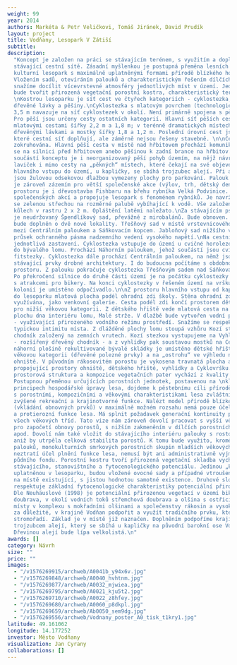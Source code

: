 ```yaml
---
weight: 99
year: 2014
authors: Markéta & Petr Veličkovi, Tomáš Jiránek, David Prudík
layout: project
title: Vodňany, Lesopark V Zátiší
subtitle:
description:
  "Koncept je založen na práci se stávajícím terénem, s využitím a doplněním
  stávající cestní sítě. Zásadní myšlenkou je postupná přeměna lesních porostů na
  kulturní lesopark s maximálně uplatněnými formami přírodě blízkého hospodaření.
  Vložením sadů, otevíráním palouků a charakteristickým řešením dílčích prostorů se
  snažíme docílit vícevrstevné atmosféry jednotlivých míst v území. Jednotu celku
  bude tvořit přirozená vegetační porostní kostra, charakteristický terén a síť cest.
  \nKostrou lesoparku je síť cest ve čtyřech kategoriích - cyklostezka, pěší cesty,
  dřevěné lávky a pěšiny.\nCyklostezka s mlatovým povrchem (technologie MZK) šířky
  3,5 m navazuje na síť cyklostezek v okolí. Není primárně spojena s pěším pohybem.
  Pro pěší jsou určeny cesty ostatních kategorií. Hlavní síť pěších cest je tvořena
  mlatovými cestami šířky 2,2 m a 1,8 m; v terénně dramatických místech je doplněna
  dřevěnými lávkami a mostky šířky 1,8 a 1,2 m. Poslední úrovní cest jsou pěšiny,
  které cestní síť doplňují, ale záměrně nejsou řešeny stavebně. \n\nCestní síť je
  zokruhována. Hlavní pěší cesta v místě nad hřbitovem přechází komunikaci a napojuje
  se na silnici před hřbitovem anebo pěšinou k zadní brance na hřbitov.\n\nDůležitou
  součástí konceptu je i neorganizovaný pěší pohyb územím, na nějž návrh reaguje rozmístěním
  laviček i mimo cesty na „pěkných“ místech, které čekají na své objevení návštěvníkem.\nU
  hlavního vstupu do území, u kapličky, se sbíhá trojzubec alejí. Při asfaltové komunikaci
  jsou žulovou odsekovou dlažbou vymezeny plochy pro parkování. Palouk u kapličky
  je zároveň zázemím pro větší společenské akce (výlov, trh, dětský den apod.). Součástí
  prostoru je i dřevostavba Fishbaru na břehu rybníka Velká Podvinice. Objekt je zázemím
  společenských akcí a propojuje lesopark s fenoménem rybníků. Je navržen, jako dřevostavba
  se zelenou střechou na rozměrné palubě vybíhající k vodě. Vše založeno na dubových
  kůlech v rastru 2 x 2 m. Opláštění latěmi naležato.\nZa stávajícím psím cvičištěm
  je neudržovaný Špendlíkový sad, převážně z mirobalánů. Bude obnoven. Koncept sadů
  bude doplněn o dvě nové lokality. Třešňový sad v místě vrstevnicového propojení
  mezi Centrálním paloukem a Sáňkovacím kopcem. Jabloňový sad nižšího vzrůstu vyplňující
  průsek ochranného pásma nadzemního vedení vysokého napětí.\nNa cestní síť jsou navěšena
  jednotlivá zastavení. Cyklostezka vstupuje do území u cvičné horolezecké stěny umístěné
  do bývalého lomu. Prochází Náhorním paloukem, jehož součástí jsou cvičební prvky
  fitstezky. Cyklostezka dále prochází Centrálním paloukem, na němž jsou rozmístěny
  stávající prvky drobné architektury. I do budoucna počítáme s obdobnou náplní tohoto
  prostoru. Z palouku pokračuje cyklostezka Třešňovým sadem nad Sáňkovacím kopcem.
  Po překročení silnice do druhé části území je na počátku cyklostezky umístěn Cyklovršek
  s atrakcemi pro bikery. Na konci cyklostezky v řešeném území na vršku nad chatařskou
  kolonií je umístěno odpočívadlo.\n\nZ prostoru hlavního vstupu od kapličky vybíhá
  do lesoparku mlatová plocha podél ohradní zdi školy. Stěna ohradní zdi může být
  využívána, jako venkovní galerie. Cesta podél zdi končí prostorem dětského hřiště
  pro nižší věkovou kategorii. Z dětského hřiště vede mlatová cesta na přírodně dlážděnou
  plochu dna interiéru lomu, Malé strže. V dlažbě bude vytvořen vodní prvek  - Louže
  - využívající přirozeného vodního režimu prostředí. Snažíme se respektovat i dnes
  typickou intimitu místa. Z dlážděné plochy lomu stoupá vzhůru Kozí stezka - dřevěný
  chodník založený na zemních vrutech. Kozí stezkou vystupujeme na Vyhlídku nad strží
  - rozšířený dřevěný chodník - a z vyhlídky pak soustavou mostků na Centrální palouk.\n\nNa
  náhorní plošině rekultivované bývalé skládky je umístěno dětské hřiště pro vyšší
  věkovou kategorii (dřevěné polezné prvky) a na „ostrohu“ ve výhledu na rybník vydlážděné
  ohniště. V původním rákosovitém porostu je vykosena travnatá plocha amorfního tvaru
  propojující prostory ohniště, dětského hřiště, vyhlídky a Cyklovršku.\nNavrhovaná
  prostorová struktura a kompozice vegetačních pater vychází z kvality dnešního lesa.
  Postupnou přeměnou určujících porostních jednotek, postavenou na \nklasických profesních
  principech hospodářské úpravy lesa, dojdeme k pěstebnímu cíli přírodě blízkého hospodaření
  s porostními, kompozičními a věkovými charakteristikami lesa zvláštního určení kategorie
  zvýšené rekreační a krajinotvorné funkce. Nalézt model přírodě blízkého hospodaření
  (vkládání obnovných prvků) v maximálně možném rozsahu nemá pouze účel podpory biodiverzity
  a protierozní funkce lesa. Má splnit požadavek generační kontinuity porostů v zastoupení
  všech věkových tříd. Tato vize nám zároveň dovolí pracovat s vyšší věkovou hranicí
  pro započetí obnovy porostů, s nižším zakmeněním v dílčích porostních skupinách
  apod. Dovolí nám také vložit do stávajícího interiéru palouky s rostoucími solitéry,
  aniž by utrpěla celková stabilita porostů. K tomu bude využito, kromě dnes existujících
  palouků, monokulturních smrkových porostních skupin mladších věkových tříd. \n\nCelek
  neztratí účel plnění funkce lesa, nemusí být ani administrativně vyjmut lesního
  půdního fondu. Porostní kostru tvoří přirozená vegetační skladba vycházející ze
  stávajícího, stanovištního a fytocenologického potenciálu. Jedinou „kulturní“ dřevinou,
  uplatněnou v lesoparku, budou vložené ovocné sady a případné vtroušené dřeviny dnes
  na místě existující, s jistou hodnotou samotné existence. Druhové složení porostů
  respektuje základní fytocenologické charakteristiky potenciální přirozené vegetace.
  Dle Neuhäuslové (1998) je potenciální přirozenou vegetací v území biková nebo jedlová
  doubrava, v okolí vodních toků střemchová doubrava a olšina s ostřicí třeslicovitou,
  místy v komplexu s mokřadními olšinami a společenstvy rákosin a vysokých ostřic.\nALEJE\n\nPovažujeme
  za důležité, v krajině Vodňan podpořit a využít tradičního prvku, kterými jsou přirozená
  stromořadí. Základ je v místě již naznačen. Doplněním podpoříme krajinářskou kompozici
  trojzubcem alejí, který se sbíhá u kapličky na původní barokní ose Vodňany – Zátiší.
  Dřevinou alejí bude lípa velkolistá.\n"
awards: []
category: Návrh
size: ""
price: ""
images:
  - "/v1576269915/archweb/A0041b_y94x6v.jpg"
  - "/v1576269848/archweb/A0040_hvhtnm.jpg"
  - "/v1576269877/archweb/A0032_mjwiea.jpg"
  - "/v1576269795/archweb/A0021_kju5t2.jpg"
  - "/v1576269710/archweb/A0022_z8hfey.jpg"
  - "/v1576269680/archweb/A0060_p8dkpl.jpg"
  - "/v1576269659/archweb/Ab0050_sem9dg.jpg"
  - "/v1576269556/archweb/Vodnany_poster_A0_tisk_t1kry1.jpg"
latitude: 49.161062
longitude: 14.177252
investor: Město Vodňany
visualization: Jan Cyrany
collaborations: []
---
```

